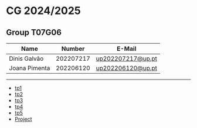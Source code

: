 # CG 2024/2025

## Group T07G06
| Name             | Number    | E-Mail             |
| ---------------- | --------- | ------------------ |
| Dinis Galvão       | 202207217 | up202207217@up.pt              |
| Joana Pimenta       | 202206120 | up202206120@up.pt              |

----

  - [tp1](tp1/README.md)
  - [tp2](tp2/README.md)
  - [tp3](tp3/README.md)
  - [tp4](tp4/README.md)
  - [tp5](tp5/README.md)
  - [Project](proj/README.md)